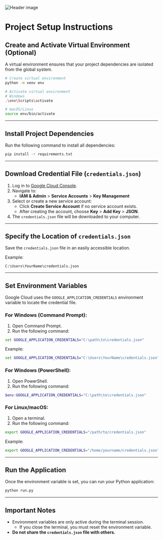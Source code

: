 ![Header image](/assets/GITHUB%20REPO%20README%20HEADER.png)

# Project Setup Instructions

## Create and Activate Virtual Environment (Optional)

A virtual environment ensures that your project dependencies are isolated from the global system.

```bash
# Create virtual environment
python -m venv env

# Activate virtual environment
# Windows
.\env\Scripts\activate

# macOS/Linux
source env/bin/activate
```

---

## Install Project Dependencies

Run the following command to install all dependencies:

```bash
pip install -r requirements.txt
```

---

## Download Credential File (`credentials.json`)

1. Log in to [Google Cloud Console](https://console.cloud.google.com).
2. Navigate to:
   - **IAM & Admin** > **Service Accounts** > **Key Management**
3. Select or create a new service account:
   - Click **Create Service Account** if no service account exists.
   - After creating the account, choose **Key** > **Add Key** > **JSON**.
4. The `credentials.json` file will be downloaded to your computer.

---

## Specify the Location of `credentials.json`

Save the `credentials.json` file in an easily accessible location.

Example:

```
C:\Users\YourName\credentials.json
```

---

## Set Environment Variables

Google Cloud uses the `GOOGLE_APPLICATION_CREDENTIALS` environment variable to locate the credential file.

### For Windows (Command Prompt):

1. Open Command Prompt.
2. Run the following command:

```cmd
set GOOGLE_APPLICATION_CREDENTIALS="C:\path\to\credentials.json"
```

Example:

```cmd
set GOOGLE_APPLICATION_CREDENTIALS="C:\Users\YourName\credentials.json"
```

### For Windows (PowerShell):

1. Open PowerShell.
2. Run the following command:

```powershell
$env:GOOGLE_APPLICATION_CREDENTIALS="C:\path\to\credentials.json"
```

### For Linux/macOS:

1. Open a terminal.
2. Run the following command:

```bash
export GOOGLE_APPLICATION_CREDENTIALS="/path/to/credentials.json"
```

Example:

```bash
export GOOGLE_APPLICATION_CREDENTIALS="/home/yourname/credentials.json"
```

---

## Run the Application

Once the environment variable is set, you can run your Python application:

```bash
python run.py
```

---

## Important Notes

- Environment variables are only active during the terminal session.
  - If you close the terminal, you must reset the environment variable.
- **Do not share the `credentials.json` file with others.**
